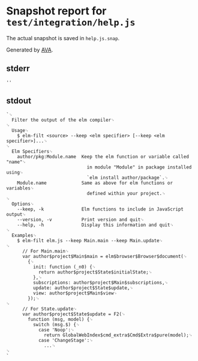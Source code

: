 # Snapshot report for `test/integration/help.js`

The actual snapshot is saved in `help.js.snap`.

Generated by [AVA](https://ava.li).

## stderr

    ''

## stdout

    `␊
      Filter the output of the elm compiler␊
    ␊
      Usage␊
        $ elm-filt <source> --keep <elm specifier> [--keep <elm specifier>]...␊
    ␊
      Elm Specifiers␊
        author/pkg:Module.name  Keep the elm function or variable called "name"␊
                                  in module "Module" in package installed using␊
                                  `elm install author/package`.␊
        Module.name             Same as above for elm functions or variables␊
                                  defined within your project.␊
    ␊
      Options␊
        --keep, -k              Elm functions to include in JavaScript output␊
        --version, -v           Print version and quit␊
        --help, -h              Display this information and quit␊
    ␊
      Examples␊
        $ elm-filt elm.js --keep Main.main --keep Main.update␊
    ␊
          // For Main.main␊
          var author$project$Main$main = elm$browser$Browser$document(␊
            {␊
              init: function (_n0) {␊
                return author$project$State$initialState;␊
              },␊
              subscriptions: author$project$Main$subscriptions,␊
              update: author$project$State$update,␊
              view: author$project$Main$view␊
            });␊
    ␊
          // For State.update␊
          var author$project$State$update = F2(␊
            function (msg, model) {␊
              switch (msg.$) {␊
                case 'Noop':␊
                  return GlobalWebIndex$cmd_extra$Cmd$Extra$pure(model);␊
                case 'ChangeStage':␊
                  ...␊
    ␊
    `
